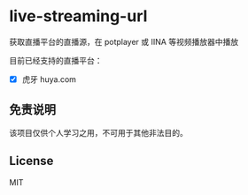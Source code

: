 # live-streaming-url

获取直播平台的直播源，在 potplayer 或 IINA 等视频播放器中播放

目前已经支持的直播平台：

- [x] 虎牙 huya.com

## 免责说明

该项目仅供个人学习之用，不可用于其他非法目的。

## License

MIT
